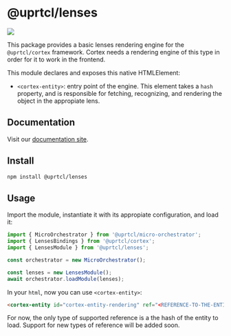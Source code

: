 # @uprtcl/lenses

[![](https://img.shields.io/npm/v/@uprtcl/lenses)](https://www.npmjs.com/package/@uprtcl/lenses)

This package provides a basic lenses rendering engine for the `@uprtcl/cortex` framework. Cortex needs a rendering engine of this type in order for it to work in the frontend.

This module declares and exposes this native HTMLElement:

- `<cortex-entity>`: entry point of the engine. This element takes a `hash` property, and is responsible for fetching, recognizing, and rendering the object in the appropiate lens.

## Documentation

Visit our [documentation site](https://uprtcl.github.io/js-uprtcl).

## Install

```bash
npm install @uprtcl/lenses
```

## Usage

Import the module, instantiate it with its appropiate configuration, and load it:

```ts
import { MicroOrchestrator } from '@uprtcl/micro-orchestrator';
import { LensesBindings } from '@uprtcl/cortex';
import { LensesModule } from '@uprtcl/lenses';

const orchestrator = new MicroOrchestrator();

const lenses = new LensesModule();
await orchestrator.loadModule(lenses);
```

In your `html`, now you can use `<cortex-entity>`:

```html
<cortex-entity id="cortex-entity-rendering" ref="<REFERENCE-TO-THE-ENTITY-WE-WANT-TO-LOAD>" />
```

For now, the only type of supported reference is a the hash of the entity to load. Support for new types of reference will be added soon.